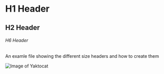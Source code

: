 # H1 Header
## H2 Header
###### H6 Header

An examle file showing the different size headers and how to create them

![Image of Yaktocat](https://octodex.github.com/images/yaktocat.png)

